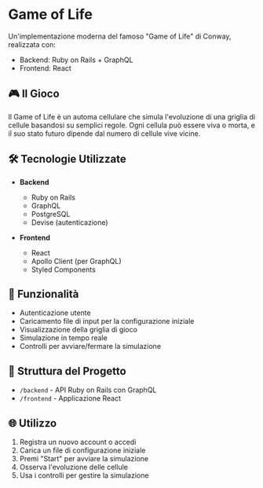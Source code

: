 # Game of Life

Un'implementazione moderna del famoso "Game of Life" di Conway, realizzata con:

- Backend: Ruby on Rails + GraphQL
- Frontend: React

## 🎮 Il Gioco

Il Game of Life è un automa cellulare che simula l'evoluzione di una griglia di cellule basandosi su semplici regole. Ogni cellula può essere viva o morta, e il suo stato futuro dipende dal numero di cellule vive vicine.

## 🛠 Tecnologie Utilizzate

- **Backend**

  - Ruby on Rails
  - GraphQL
  - PostgreSQL
  - Devise (autenticazione)

- **Frontend**
  - React
  - Apollo Client (per GraphQL)
  - Styled Components

## 🚀 Funzionalità

- Autenticazione utente
- Caricamento file di input per la configurazione iniziale
- Visualizzazione della griglia di gioco
- Simulazione in tempo reale
- Controlli per avviare/fermare la simulazione

## 📁 Struttura del Progetto

- `/backend` - API Ruby on Rails con GraphQL
- `/frontend` - Applicazione React

## 🌐 Utilizzo

1. Registra un nuovo account o accedi
2. Carica un file di configurazione iniziale
3. Premi "Start" per avviare la simulazione
4. Osserva l'evoluzione delle cellule
5. Usa i controlli per gestire la simulazione
